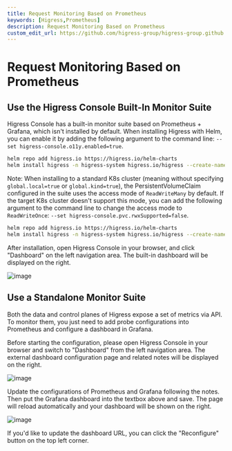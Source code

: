 ```yaml
---
title: Request Monitoring Based on Prometheus
keywords: [Higress,Prometheus]
description: Request Monitoring Based on Prometheus
custom_edit_url: https://github.com/higress-group/higress-group.github.io/blob/main/i18n/en-us/docusaurus-plugin-content-docs/current/user/prometheus.md
---
```


# Request Monitoring Based on Prometheus

## Use the Higress Console Built-In Monitor Suite

Higress Console has a built-in monitor suite based on Prometheus + Grafana, which isn't installed by default. When installing Higress with Helm, you can enable it by adding the following argument to the command line: `--set higress-console.o11y.enabled=true`.

```bash
helm repo add higress.io https://higress.io/helm-charts
helm install higress -n higress-system higress.io/higress --create-namespace --render-subchart-notes --set higress-console.domain=console.higress.io --set higress-console.o11y.enabled=true
```

Note: When installing to a standard K8s cluster (meaning without specifying `global.local=true` or `global.kind=true`), the PersistentVolumeClaim configured in the suite uses the access mode of `ReadWriteMany` by default. If the target K8s cluster doesn't support this mode, you can add the following argument to the command line to change the access mode to `ReadWriteOnce`: `--set higress-console.pvc.rwxSupported=false`.

```bash
helm repo add higress.io https://higress.io/helm-charts
helm install higress -n higress-system higress.io/higress --create-namespace --render-subchart-notes --set higress-console.domain=console.higress.io --set higress-console.o11y.enabled=true --set higress-console.pvc.rwxSupported=false
```

After installation, open Higress Console in your browser, and click "Dashboard" on the left navigation area. The built-in dashboard will be displayed on the right.

![image](/img/user/prometheus/en-us/builtin.png)

## Use a Standalone Monitor Suite

Both the data and control planes of Higress expose a set of metrics via API. To monitor them, you just need to add probe configurations into Prometheus and configure a dashboard in Grafana.

Before starting the configuration, please open Higress Console in your browser and switch to "Dashboard" from the left navigation area. The external dashboard configuration page and related notes will be displayed on the right.

![image](/img/user/prometheus/en-us/external-before.png)

Update the configurations of Prometheus and Grafana following the notes. Then put the Grafana dashboard into the textbox above and save. The page will reload automatically and your dashboard will be shown on the right.

![image](/img/user/prometheus/en-us/external-after.png)

If you'd like to update the dashboard URL, you can click the "Reconfigure" button on the top left corner.